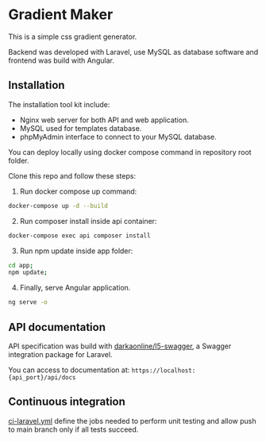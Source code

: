 # Gradient Maker

This is a simple css gradient generator.

Backend was developed with Laravel, use MySQL as database software and frontend was build with Angular.

## Installation
The installation tool kit include:

- Nginx web server for both API and web application.
- MySQL used for templates database.
- phpMyAdmin interface to connect to your MySQL database.

You can deploy locally using docker compose command in repository root folder.

Clone this repo and follow these steps:

1. Run docker compose up command:

```sh
docker-compose up -d --build
```

2. Run composer install inside api container:

```sh
docker-compose exec api composer install
```

3. Run npm update inside app folder:

```sh
cd app;
npm update;
```

4. Finally, serve Angular application.

```sh
ng serve -o
```

## API documentation

API specification was build with [darkaonline/l5-swagger](https://github.com/DarkaOnLine/L5-Swagger), a Swagger integration package for Laravel.

You can access to documentation at: `https://localhost:{api_port}/api/docs`

## Continuous integration

[ci-laravel.yml](.github/workflows/ci-laravel.yml) define the jobs needed to perform unit testing and allow push to main branch only if all tests succeed.



